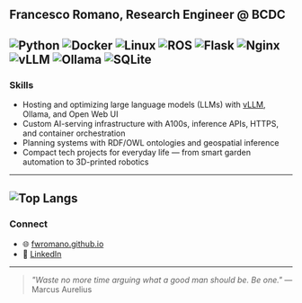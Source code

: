 Francesco Romano, Research Engineer @ BCDC 
---
![Python](https://img.shields.io/badge/-Python-333?style=flat&logo=python)
![Docker](https://img.shields.io/badge/-Docker-333?style=flat&logo=docker)
![Linux](https://img.shields.io/badge/-Linux-333?style=flat&logo=linux)
![ROS](https://img.shields.io/badge/-ROS-333?style=flat&logo=ros)
![Flask](https://img.shields.io/badge/-Flask-333?style=flat&logo=flask)
![Nginx](https://img.shields.io/badge/-Nginx-333?style=flat&logo=nginx)
![vLLM](https://img.shields.io/badge/-vLLM-333?style=flat)
![Ollama](https://img.shields.io/badge/-Ollama-333?style=flat)
![SQLite](https://img.shields.io/badge/-SQLite-333?style=flat&logo=sqlite)
---
### Skills
- Hosting and optimizing large language models (LLMs) with [vLLM](https://github.com/vllm-project/vllm), Ollama, and Open Web UI
- Custom AI-serving infrastructure with A100s, inference APIs, HTTPS, and container orchestration
- Planning systems with RDF/OWL ontologies and geospatial inference
- Compact tech projects for everyday life — from smart garden automation to 3D-printed robotics
---
![Top Langs](https://github-readme-stats.vercel.app/api/top-langs/?username=fwromano&layout=compact&theme=gruvbox)
---
### Connect
- 🌐 [fwromano.github.io](https://fwromano.github.io)
- 💼 [LinkedIn](https://www.linkedin.com/in/fwromano/)
---

> *"Waste no more time arguing what a good man should be. Be one."* — Marcus Aurelius
